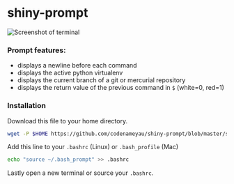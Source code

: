 shiny-prompt
============

![Screenshot of terminal](https://raw.githubusercontent.com/codenameyau/shiny-prompt/screenshot/screenshot/shiny-prompt.png)

### Prompt features:
* displays a newline before each command
* displays the active python virtualenv
* displays the current branch of a git or mercurial repository
* displays the return value of the previous command in `$` (white=0, red=1)

### Installation

Download this file to your home directory.
```bash
wget -P $HOME https://github.com/codenameyau/shiny-prompt/blob/master/src/.bash_prompt
```

Add this line to your `.bashrc` (Linux) or `.bash_profile` (Mac)
```bash
echo "source ~/.bash_prompt" >> .bashrc
```

Lastly open a new terminal or source your `.bashrc`.
